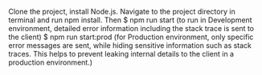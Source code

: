 Clone the project, install Node.js. Navigate to the project directory in terminal and run npm install. Then
$ npm run start (to run in Development environment, detailed error information including the stack trace is sent to the client)
$ npm run start:prod (for Production environment, only specific error messages are sent, while hiding sensitive information such as stack traces. This helps to prevent leaking internal details to the client in a production environment.)

